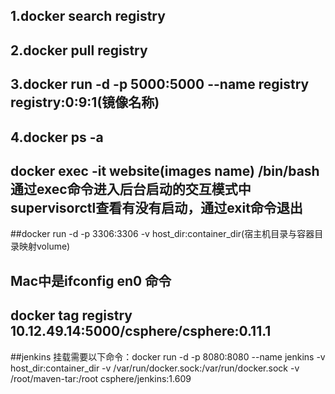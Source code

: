 ## 1.docker search registry 
## 2.docker pull registry 
## 3.docker run -d -p 5000:5000 --name registry registry:0:9:1(镜像名称)
## 4.docker ps -a 
## docker exec -it website(images name) /bin/bash   通过exec命令进入后台启动的交互模式中  supervisorctl查看有没有启动，通过exit命令退出
##docker run -d -p 3306:3306 -v host_dir:container_dir(宿主机目录与容器目录映射volume)
## Mac中是ifconfig en0 命令
## docker tag registry 10.12.49.14:5000/csphere/csphere:0.11.1
##jenkins 挂载需要以下命令：docker run -d -p 8080:8080 --name jenkins -v host_dir:container_dir -v /var/run/docker.sock:/var/run/docker.sock
-v /root/maven-tar:/root csphere/jenkins:1.609
